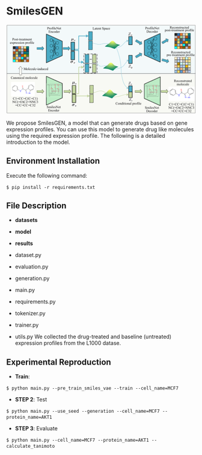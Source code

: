 # SmilesGEN

![](https://github.com/nametsy/SmilesGEN/blob/main/framework.png)

We propose SmilesGEN, a model that can generate drugs based on gene expression profiles.
You can use this model to generate drug like molecules using the required expression profile.
The following is a detailed introduction to the model.

## Environment Installation

Execute the following command:

```
$ pip install -r requirements.txt
```

## File Description

- **datasets**

- **model**

- **results**

- dataset.py

- evaluation.py

- generation.py

- main.py

- requirements.py

- tokenizer.py

- trainer.py

- utils.py
  We collected the drug-treated and baseline (untreated) expression profiles from the L1000 datase.
## Experimental Reproduction

  - **Train**: 

  ``` 
$ python main.py --pre_train_smiles_vae --train --cell_name=MCF7
  ```

  - **STEP 2**: Test

  ```
$ python main.py --use_seed --generation --cell_name=MCF7 --protein_name=AKT1
  ```

  - **STEP 3**: Evaluate

  ```  
$ python main.py --cell_name=MCF7 --protein_name=AKT1 --calculate_tanimoto
  ```

